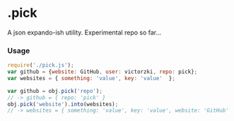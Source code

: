 .pick
====

A json expando-ish utility. Experimental repo so far...

### Usage
```javascript
require('./pick.js');
var github = {website: GitHub, user: victorzki, repo: pick};
var websites = { something: 'value', key: 'value'  };

var github = obj.pick('repo');
// -> github = { repo: 'pick' }
obj.pick('website').into(websites);
// -> websites = { something: 'value', key: 'value', website: 'GitHub' }

```
